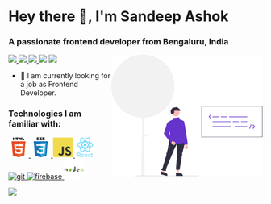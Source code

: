 <h1 align="left">Hey there 👋, I'm Sandeep Ashok</h1> 
<h3 align="left" >A passionate frontend developer from Bengaluru, India</h3>  

<img align="right" width="300px" src="./undraw_Hacker_mindset_re_8a33.svg" />

<p align="left">
  <a href="sandeep98a@gmail.com">
    <img src="https://img.shields.io/badge/-sandeep98a@gmail.com-6633cc?style=flat-square&logo=Gmail&logoColor=white&link=mailto:rafaeldcmartins@gmail.com" />
  </a>
  <a href="https://www.linkedin.com/in/sandeep-ashok-256103151/">
    <img src="https://img.shields.io/badge/-Sandeep%20Ashok-6633cc?style=flat-square&logo=Linkedin&logoColor=white&link=https://www.linkedin.com/in/sandeep-ashok-256103151/" />
  </a>
  <a href="https://twitter.com/sandeep122498">
    <img src="https://img.shields.io/badge/-@Sandeep122498-6633cc?style=flat-square&logo=Twitter&logoColor=white&link=https://twitter.com/sandeep122498" />
  </a>
  <a>
    <img src="https://img.shields.io/badge/Sandeep Ashok%235333-6633cc?style=flat-square&logo=Discord&logoColor=white" />
  </a>
  <a href="https://github.com/sandeepashok/?tab=follow">
    <img src="https://img.shields.io/github/followers/sandeepashok?label=Follow&style=social" />
  </a>
</p>

- :briefcase: I am currently looking for a job as Frontend Developer.


<h3 align="left">Technologies I am familiar with:</h3>  

<p align="left">
<a href="https://developer.mozilla.org/en-US/docs/Web/HTML" target="_blank"> <img src="https://raw.githubusercontent.com/devicons/devicon/master/icons/html5/html5-original-wordmark.svg" alt="html5" width="40" height="40"/> </a>
<a href="https://developer.mozilla.org/en-US/docs/Web/CSS" target="_blank"> <img src="https://raw.githubusercontent.com/devicons/devicon/master/icons/css3/css3-original-wordmark.svg" alt="css3" width="40" height="40"/> </a>
<a href="https://developer.mozilla.org/en-US/docs/Web/JavaScript" target="_blank"> <img src="https://raw.githubusercontent.com/devicons/devicon/master/icons/javascript/javascript-original.svg" alt="javascript" width="40" height="40"/> </a>
<a href="https://reactjs.org/" target="_blank"> <img src="https://raw.githubusercontent.com/devicons/devicon/master/icons/react/react-original-wordmark.svg" alt="react" width="40" height="40"/> </a>
<a href="https://git-scm.com/" target="_blank"> <img src="https://www.vectorlogo.zone/logos/git-scm/git-scm-icon.svg" alt="git" width="40" height="40"/> </a> 
<a href="https://firebase.google.com/" target="_blank"> <img src="https://www.vectorlogo.zone/logos/firebase/firebase-icon.svg" alt="firebase" width="40" height="40"/> </a> 
<a href="https://nodejs.org" target="_blank"> <img src="https://raw.githubusercontent.com/devicons/devicon/master/icons/nodejs/nodejs-original-wordmark.svg" alt="nodejs" width="40" height="40"/> </a>
 </p>  
  
<img
  align="left"
  height="165"
  src="https://github-readme-stats.vercel.app/api?username=sandeepashok&count_private=true&show_icons=true&custom_title=GitHub%20Status&hide=issues&title_color=6633cc&icon_color=f7df1e&bg_color=ffffff00&text_color=7159c1&hide_border=true"
/>



  
  
  
  
